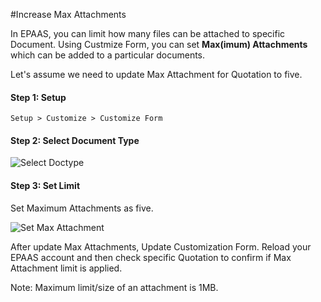 <!-- add-breadcrumbs -->
#Increase Max Attachments

In EPAAS, you can limit how many files can be attached to specific Document. Using Custmize Form, you can set **Max(imum) Attachments** which can be added to a particular documents.

Let's assume we need to update Max Attachment for Quotation to five.

#### Step 1: Setup

`Setup > Customize > Customize Form`

#### Step 2: Select Document Type
 
<img alt="Select Doctype" class="screenshot" src="{{docs_base_url}}/assets/img/articles/max-attachment-1.png">

#### Step 3: Set Limit

Set Maximum Attachments as five.

<img alt="Set Max Attachment" class="screenshot" src="{{docs_base_url}}/assets/img/articles/max-attachment-2.png">

After update Max Attachments, Update Customization Form. Reload your EPAAS account and then check specific Quotation to confirm if Max Attachment limit is applied.

<div class="well">Note: Maximum limit/size of an attachment is 1MB.</div>

<!-- markdown -->